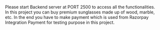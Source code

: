 Please start Backend server at PORT 2500 to access all the functionalities. In this project you can buy premium sunglasses made up of wood, marble, etc. In the end you have to make payment which is used from Razorpay Integration Payment for testing purpose in this project.
